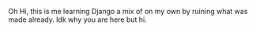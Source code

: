 Oh Hi, this is me learning Django a mix of on my own by ruining what was made already. Idk why you are here but hi.
